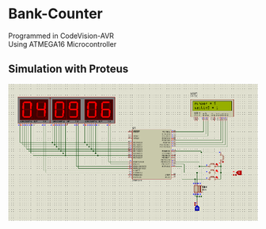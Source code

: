 # Bank-Counter

Programmed in CodeVision-AVR <br>
Using ATMEGA16 Microcontroller <br>

## Simulation with Proteus
![Screenshot](https://github.com/MH-Anari/Bank-Counter/blob/main/Simulation.PNG)
